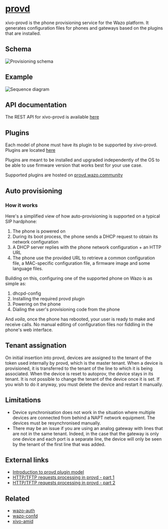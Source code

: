 # [provd](https://github.com/wazo-pbx/xivo-provisioning)

xivo-provd is the phone provisioning service for the Wazo platform. It generates configuration files for phones and gateways based on the plugins that are installed.

## Schema

![Provisioning schema](diagram.svg)

## Example

![Sequence diagram](sequence-diagram.svg)

## API documentation

The REST API for xivo-provd is available [here](http://developers.wazo.io/api/provisionning.html)

## Plugins

Each model of phone must have its plugin to be supported by xivo-provd. Plugins are located [here](https://github.com/wazo-pbx/xivo-provd-plugins)

Plugins are meant to be installed and upgraded independently of the OS to be able to use firmware version that works best for your use case.

Supported plugins are hosted on [provd.wazo.community](http://provd.wazo.community/plugins/1/stable/)

## Auto provisioning

### How it works

Here's a simplified view of how auto-provisioning is supported on a typical SIP hardphone:

1. The phone is powered on
2. During its boot process, the phone sends a DHCP request to obtain its network configuration
3. A DHCP server replies with the phone network configuration + an HTTP URL
4. The phone use the provided URL to retrieve a common configuration file, a
   MAC-specific configuration file, a firmware image and some language files.

Building on this, configuring one of the supported phone on Wazo is as simple as:

1. dhcpd-config
2. Installing the required provd plugin
3. Powering on the phone
4. Dialing the user's provisioning code from the phone

And *voila*, once the phone has rebooted, your user is ready to make and receive calls.
No manual editing of configuration files nor fiddling in the phone's web interface.

## Tenant assignation

On initial insertion into provd, devices are assigned to the tenant of the token used internally by
provd, which is the master tenant. When a device is provisioned, it is transferred to the tenant of
the line to which it is being associated. When the device is reset to autoprov, the device stays in
its tenant. It is not possible to change the tenant of the device once it is set. If you wish to do
it anyway, you must delete the device and restart it manually.

## Limitations

* Device synchronisation does not work in the situation where multiple devices are connected from
  behind a NAPT network equipment. The devices must be resynchronised manually.
* There may be an issue if you are using an analog gateway with lines that are not in the same
  tenant. Indeed, in the case that the gateway is only one device and each port is a separate line,
  the device will only be seen by the tenant of the first line that was added.

## External links

* [Introduction to provd plugin model](http://blog.wazo.community/introduction-to-the-plugin-model-of-the-new-provisioning-server.html)
* [HTTP/TFTP requests processing in provd - part 1](http://blog.wazo.community/httptftp-requests-processing-in-provd-part-1.html)
* [HTTP/TFTP requests processing in provd - part 2](http://blog.wazo.community/httptftp-requests-processing-in-provd-part-2.html)

## Related

* [wazo-auth](authentication.html)
* [wazo-confd](configuration.html)
* [xivo-amid](amid.html)
